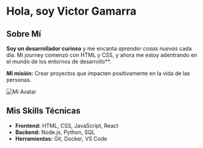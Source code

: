 # Hola, soy Victor Gamarra

## Sobre Mí 

**Soy un desarrollador curioso** y me encanta *aprender cosas nuevas* cada día. Mi journey comenzó con HTML y CSS, y ahora me estoy adentrando en el mundo de los entornos de desarrollo**.

***Mi misión:*** Crear proyectos que impacten positivamente en la vida de las personas.

![Mi Avatar](https://encrypted-tbn0.gstatic.com/images?q=tbn:ANd9GcTzy7GyLwWyiD9Socqmw7NnEAF949ZMekKkAw&s)

## Mis Skills Técnicas 

- **Frontend:** HTML, CSS, JavaScript, React
- **Backend:** Node.js, Python, SQL
- **Herramientas:** Git, Docker, VS Code
